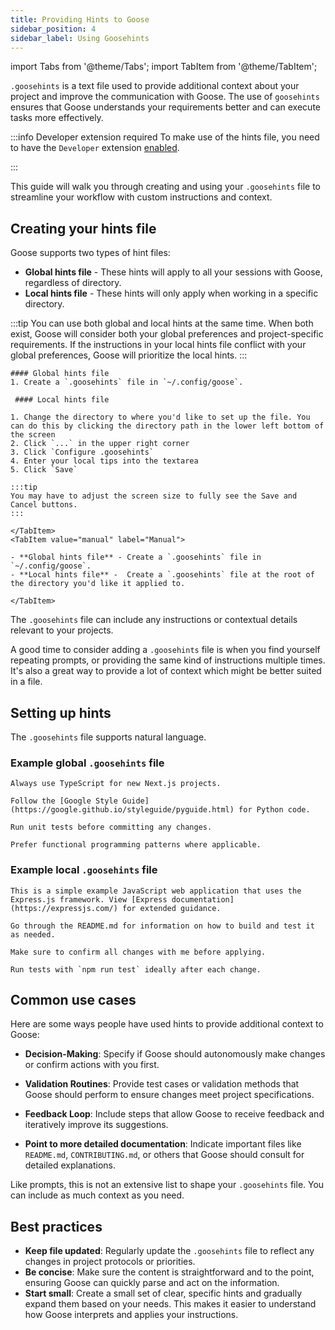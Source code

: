 ```yaml
---
title: Providing Hints to Goose
sidebar_position: 4
sidebar_label: Using Goosehints
---
```


import Tabs from '@theme/Tabs';
import TabItem from '@theme/TabItem';


`.goosehints` is a text file used to provide additional context about your project and improve the communication with Goose. The use of `goosehints` ensures that Goose understands your requirements better and can execute tasks more effectively.

:::info Developer extension required
To make use of the hints file, you need to have the `Developer` extension [enabled](/docs/getting-started/using-extensions).

:::

This guide will walk you through creating and using your `.goosehints` file to streamline your workflow with custom instructions and context.

## Creating your hints file

Goose supports two types of hint files:
- **Global hints file** - These hints will apply to all your sessions with Goose, regardless of directory.
- **Local hints file** -  These hints will only apply when working in a specific directory.

:::tip
You can use both global and local hints at the same time. When both exist, Goose will consider both your global preferences and project-specific requirements. If the instructions in your local hints file conflict with your global preferences, Goose will prioritize the local hints.
:::

<Tabs>
    <TabItem value="ui" label="Goose Desktop" default>

    #### Global hints file
    1. Create a `.goosehints` file in `~/.config/goose`.

     #### Local hints file

    1. Change the directory to where you'd like to set up the file. You can do this by clicking the directory path in the lower left bottom of the screen
    2. Click `...` in the upper right corner
    3. Click `Configure .goosehints`
    4. Enter your local tips into the textarea
    5. Click `Save`

    :::tip
    You may have to adjust the screen size to fully see the Save and Cancel buttons.
    :::

    </TabItem>
    <TabItem value="manual" label="Manual">
    
    - **Global hints file** - Create a `.goosehints` file in `~/.config/goose`.
    - **Local hints file** -  Create a `.goosehints` file at the root of the directory you'd like it applied to.

    </TabItem>
</Tabs>



The `.goosehints` file can include any instructions or contextual details relevant to your projects.

A good time to consider adding a `.goosehints` file is when you find yourself repeating prompts, or providing the same kind of instructions multiple times. It's also a great way to provide a lot of context which might be better suited in a file.

## Setting up hints

The `.goosehints` file supports natural language.

### Example global `.goosehints` file

```
Always use TypeScript for new Next.js projects.

Follow the [Google Style Guide](https://google.github.io/styleguide/pyguide.html) for Python code.

Run unit tests before committing any changes.

Prefer functional programming patterns where applicable.
```

### Example local `.goosehints` file

```
This is a simple example JavaScript web application that uses the Express.js framework. View [Express documentation](https://expressjs.com/) for extended guidance.

Go through the README.md for information on how to build and test it as needed.

Make sure to confirm all changes with me before applying.

Run tests with `npm run test` ideally after each change.
```

## Common use cases
Here are some ways people have used hints to provide additional context to Goose:

- **Decision-Making**: Specify if Goose should autonomously make changes or confirm actions with you first.

- **Validation Routines**: Provide test cases or validation methods that Goose should perform to ensure changes meet project specifications.

- **Feedback Loop**: Include steps that allow Goose to receive feedback and iteratively improve its suggestions.

- **Point to more detailed documentation**: Indicate important files like `README.md`, `CONTRIBUTING.md`, or others that Goose should consult for detailed explanations.

Like prompts, this is not an extensive list to shape your `.goosehints` file. You can include as much context as you need.

## Best practices

- **Keep file updated**: Regularly update the `.goosehints` file to reflect any changes in project protocols or priorities.
- **Be concise**: Make sure the content is straightforward and to the point, ensuring Goose can quickly parse and act on the information.
- **Start small**: Create a small set of clear, specific hints and gradually expand them based on your needs. This makes it easier to understand how Goose interprets and applies your instructions.

